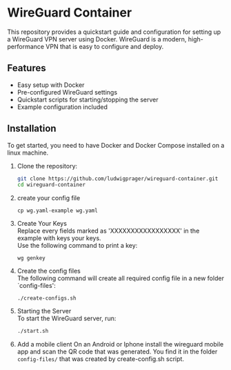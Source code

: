 # WireGuard Container

This repository provides a quickstart guide and configuration for setting up a WireGuard VPN server using Docker. WireGuard is a modern, high-performance VPN that is easy to configure and deploy.

## Features

- Easy setup with Docker
- Pre-configured WireGuard settings
- Quickstart scripts for starting/stopping the server
- Example configuration included

## Installation

To get started, you need to have Docker and Docker Compose installed on a linux machine.

1. Clone the repository:

    ```bash
    git clone https://github.com/ludwigprager/wireguard-container.git
    cd wireguard-container
    ```

2. create your config file  

    ```
    cp wg.yaml-example wg.yaml
    ```

3. Create Your Keys  
Replace every fields marked as 'XXXXXXXXXXXXXXXXX' in the example with keys your keys.  
Use the following command to print a key:

    ```
    wg genkey 
    ```

5. Create the config files  
The following command will create all required config file in a new folder `config-files':
    ```
    ./create-configs.sh 
    ```


4. Starting the Server  
To start the WireGuard server, run:

    ```bash
    ./start.sh
    ```

5. Add a mobile client
On an Android or Iphone install the wireguard mobile app and scan the QR code that was generated. You find it in the folder `config-files/` that was created by create-config.sh script.


